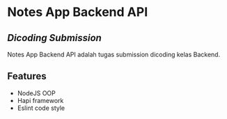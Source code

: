 # Notes App Backend API
## _Dicoding Submission_

Notes App Backend API adalah tugas submission dicoding kelas Backend.


## Features

- NodeJS OOP
- Hapi framework
- Eslint code style
